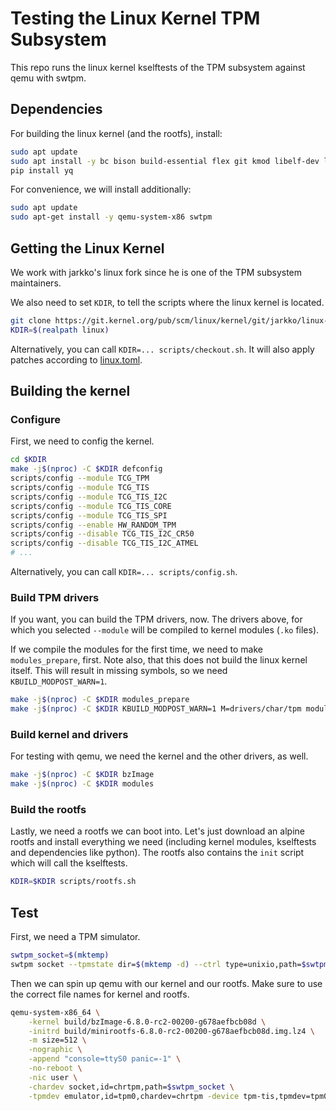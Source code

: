 # Testing the Linux Kernel TPM Subsystem

This repo runs the linux kernel kselftests of the TPM subsystem against qemu
with swtpm.

## Dependencies

For building the linux kernel (and the rootfs), install:

```sh
sudo apt update
sudo apt install -y bc bison build-essential flex git kmod libelf-dev libssl-dev lz4 python3-pip rsync wget
pip install yq
```

For convenience, we will install additionally:

```sh
sudo apt update
sudo apt-get install -y qemu-system-x86 swtpm
```

## Getting the Linux Kernel

We work with jarkko's linux fork since he is one of the TPM subsystem
maintainers.

We also need to set `KDIR`, to tell the scripts where the linux kernel is
located.

```sh
git clone https://git.kernel.org/pub/scm/linux/kernel/git/jarkko/linux-tpmdd.git
KDIR=$(realpath linux)
```

Alternatively, you can call `KDIR=... scripts/checkout.sh`. It will also apply patches according to [linux.toml](linux.toml).

## Building the kernel

### Configure

First, we need to config the kernel.

```bash
cd $KDIR
make -j$(nproc) -C $KDIR defconfig
scripts/config --module TCG_TPM
scripts/config --module TCG_TIS
scripts/config --module TCG_TIS_I2C
scripts/config --module TCG_TIS_CORE
scripts/config --module TCG_TIS_SPI
scripts/config --enable HW_RANDOM_TPM
scripts/config --disable TCG_TIS_I2C_CR50
scripts/config --disable TCG_TIS_I2C_ATMEL
# ...
```

Alternatively, you can call `KDIR=... scripts/config.sh`.

### Build TPM drivers

If you want, you can build the TPM drivers, now. The drivers above, for which
you selected `--module` will be compiled to kernel modules (`.ko` files).

If we compile the modules for the first time, we need to make `modules_prepare`,
first. Note also, that this does not build the linux kernel itself. This will
result in missing symbols, so we need `KBUILD_MODPOST_WARN=1`.

```bash
make -j$(nproc) -C $KDIR modules_prepare
make -j$(nproc) -C $KDIR KBUILD_MODPOST_WARN=1 M=drivers/char/tpm modules
```

### Build kernel and drivers

For testing with qemu, we need the kernel and the other drivers, as well.

```bash
make -j$(nproc) -C $KDIR bzImage
make -j$(nproc) -C $KDIR modules
```

### Build the rootfs

Lastly, we need a rootfs we can boot into. Let's just download an alpine rootfs
and install everything we need (including kernel modules, kselftests and
dependencies like python). The rootfs also contains the `init` script which will
call the kselftests.

```bash
KDIR=$KDIR scripts/rootfs.sh
```

## Test

First, we need a TPM simulator.

```bash
swtpm_socket=$(mktemp)
swtpm socket --tpmstate dir=$(mktemp -d) --ctrl type=unixio,path=$swtpm_socket --log level=20,file=/dev/null --tpm2
```

Then we can spin up qemu with our kernel and our rootfs. Make sure to use the
correct file names for kernel and rootfs.

```bash
qemu-system-x86_64 \
    -kernel build/bzImage-6.8.0-rc2-00200-g678aefbcb08d \
    -initrd build/minirootfs-6.8.0-rc2-00200-g678aefbcb08d.img.lz4 \
    -m size=512 \
    -nographic \
    -append "console=ttyS0 panic=-1" \
    -no-reboot \
    -nic user \
    -chardev socket,id=chrtpm,path=$swtpm_socket \
    -tpmdev emulator,id=tpm0,chardev=chrtpm -device tpm-tis,tpmdev=tpm0
```

